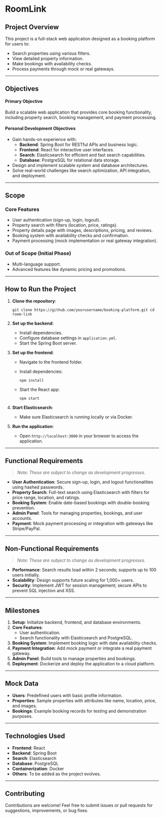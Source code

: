 # **RoomLink**

## **Project Overview**

This project is a full-stack web application designed as a booking platform for users to:

- Search properties using various filters.
- View detailed property information.
- Make bookings with availability checks.
- Process payments through mock or real gateways.

---

## **Objectives**

#### **Primary Objective**

Build a scalable web application that provides core booking functionality, including property search, booking management, and payment processing.

#### **Personal Development Objectives**

- Gain hands-on experience with:
    - **Backend**: Spring Boot for RESTful APIs and business logic.
    - **Frontend**: React for interactive user interfaces.
    - **Search**: Elasticsearch for efficient and fast search capabilities.
    - **Database**: PostgreSQL for relational data storage.
- Design and implement scalable system and database architectures.
- Solve real-world challenges like search optimization, API integration, and deployment.

---

## **Scope**

### **Core Features**

- User authentication (sign-up, login, logout).
- Property search with filters (location, price, ratings).
- Property details page with images, descriptions, pricing, and reviews.
- Booking system with availability checks and confirmation.
- Payment processing (mock implementation or real gateway integration).

### **Out of Scope (Initial Phase)**

- Multi-language support.
- Advanced features like dynamic pricing and promotions.

---

## **How to Run the Project**

1. **Clone the repository**:
    
    ```
    git clone https://github.com/yourusername/booking-platform.git cd room-link
    ```
    
2. **Set up the backend**:
    
    - Install dependencies.
    - Configure database settings in `application.yml`.
    - Start the Spring Boot server.
3. **Set up the frontend**:
    
    - Navigate to the frontend folder.
    - Install dependencies:
        
        ```
        npm install
        ```
        
    - Start the React app:
        
        ```
        npm start
        ```
4. **Start Elasticsearch**:
    
    - Make sure Elasticsearch is running locally or via Docker.
5. **Run the application**:
    
    - Open ```http://localhost:3000``` in your browser to access the application.
---

## **Functional Requirements**

> _Note: These are subject to change as development progresses._

- **User Authentication**: Secure sign-up, login, and logout functionalities using hashed passwords.
- **Property Search**: Full-text search using Elasticsearch with filters for price range, location, and ratings.
- **Booking System**: Enable date-based bookings with double-booking prevention.
- **Admin Panel**: Tools for managing properties, bookings, and user accounts.
- **Payment**: Mock payment processing or integration with gateways like Stripe/PayPal.

---

## **Non-Functional Requirements**

> _Note: These are subject to change as development progresses._

- **Performance**: Search results load within 2 seconds; supports up to 100 users initially.
- **Scalability**: Design supports future scaling for 1,000+ users.
- **Security**: Implement JWT for session management; secure APIs to prevent SQL injection and XSS.

---

## **Milestones**

1. **Setup**: Initialize backend, frontend, and database environments.
2. **Core Features**:
    - User authentication.
    - Search functionality with Elasticsearch and PostgreSQL.
3. **Booking System**: Implement booking logic with date availability checks.
4. **Payment Integration**: Add mock payment or integrate a real payment gateway.
5. **Admin Panel**: Build tools to manage properties and bookings.
6. **Deployment**: Dockerize and deploy the application to a cloud platform.

---

## **Mock Data**

- **Users**: Predefined users with basic profile information.
- **Properties**: Sample properties with attributes like name, location, price, and images.
- **Bookings**: Example booking records for testing and demonstration purposes.

---

## **Technologies Used**

- **Frontend**: React
- **Backend**: Spring Boot
- **Search**: Elasticsearch
- **Database**: PostgreSQL
- **Containerization**: Docker
- **Others**: To be added as the project evolves.

---

## **Contributing**

Contributions are welcome! Feel free to submit issues or pull requests for suggestions, improvements, or bug fixes.
